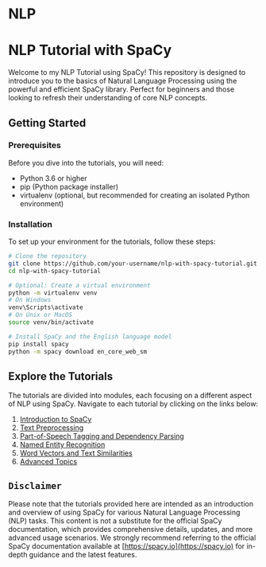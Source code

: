 # NLP

# NLP Tutorial with SpaCy

Welcome to my NLP Tutorial using SpaCy! This repository is designed to introduce you to the basics of Natural Language Processing using the powerful and efficient SpaCy library. Perfect for beginners and those looking to refresh their understanding of core NLP concepts.

## Getting Started

### Prerequisites

Before you dive into the tutorials, you will need:
- Python 3.6 or higher
- pip (Python package installer)
- virtualenv (optional, but recommended for creating an isolated Python environment)

### Installation

To set up your environment for the tutorials, follow these steps:

```bash
# Clone the repository
git clone https://github.com/your-username/nlp-with-spacy-tutorial.git
cd nlp-with-spacy-tutorial

# Optional: Create a virtual environment
python -m virtualenv venv
# On Windows
venv\Scripts\activate
# On Unix or MacOS
source venv/bin/activate

# Install SpaCy and the English language model
pip install spacy
python -m spacy download en_core_web_sm
```

 ## Explore the Tutorials

The tutorials are divided into modules, each focusing on a different aspect of NLP using SpaCy. Navigate to each tutorial by clicking on the links below:

1. [Introduction to SpaCy](tutorial/01_Introduction.md)
2. [Text Preprocessing](tutorial/02_Text_Preprocessing.md)
3. [Part-of-Speech Tagging and Dependency Parsing](tutorial/03_POS_and_Parsing.md)
4. [Named Entity Recognition](tutorial/04_NER.md)
5. [Word Vectors and Text Similarities](tutorial/05_Vectors_and_Similarity.md)
6. [Advanced Topics](tutorial/06_Advanced_Topics.md)




## `Disclaimer`

Please note that the tutorials provided here are intended as an introduction and overview of using SpaCy for various Natural Language Processing (NLP) tasks. This content is not a substitute for the official SpaCy documentation, which provides comprehensive details, updates, and more advanced usage scenarios. We strongly recommend referring to the official SpaCy documentation available at [https://spacy.io](https://spacy.io) for in-depth guidance and the latest features.

